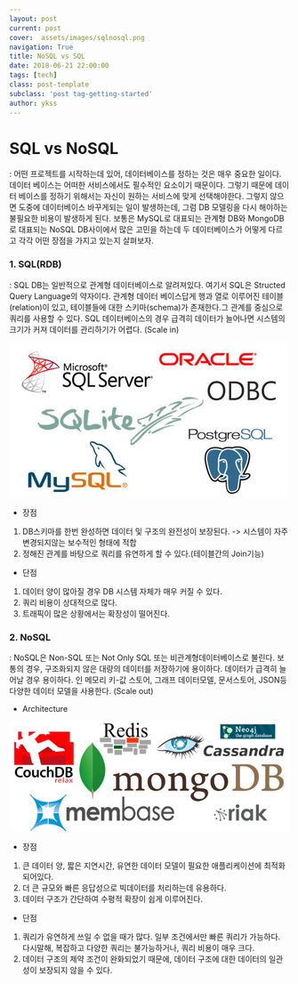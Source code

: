 ```yaml
---
layout: post
current: post
cover:  assets/images/sqlnosql.png
navigation: True
title: NoSQL vs SQL
date: 2018-06-21 22:00:00
tags: [tech]
class: post-template
subclass: 'post tag-getting-started'
author: ykss
---
```

   
# SQL vs NoSQL
: 어떤 프로젝트를 시작하는데 있어, 데이터베이스를 정하는 것은 매우 중요한 일이다.
데이터 베이스는 어떠한 서비스에서도 필수적인 요소이기 때문이다. 그렇기 때문에 데이터 베이스를 정하기 위해서는 자신이 원하는 서비스에 맞게 선택해야한다. 그렇지 않으면 도중에 데이터베이스 바꾸게되는 일이 발생하는데, 그럼 DB 모델링을 다시 해야하는 불필요한 비용이 발생하게 된다. 보통은 MySQL로 대표되는 관계형 DB와 MongoDB로 대표되는 NoSQL DB사이에서 많은 고민을 하는데 두 데이터베이스가 어떻게 다르고 각각 어떤 장점을 가지고 있는지 살펴보자.


### 1. SQL(RDB)
: SQL DB는 일반적으로 관계형 데이터베이스로 알려져있다. 여기서
SQL은 Structed Query Language의 약자이다. 관계형 데이터 베이스답게 행과 열로 이루어진 테이블(relation)이 있고, 테이블들에 대한 스키마(schema)가 존재한다.그 관계를 중심으로 쿼리를 사용할 수 있다. SQL 데이터베이스의 경우 급격히 데이터가 늘어나면 시스템의 크기가 커져 데이터를 관리하기가 어렵다. (Scale in)

![sql](/assets/images/sql.jpg)

* 장점
1. DB스키마를 한번 완성하면 데이터 및 구조의 완전성이 보장된다. 
  -> 시스템이 자주 변경되지않는 보수적인 형태에 적합
2. 정해진 관계를 바탕으로 쿼리를 유연하게 할 수 있다.(테이블간의 Join기능) 

* 단점
1. 데이터 양이 많아질 경우 DB 시스템 자체가 매우 커질 수 있다.
2. 쿼리 비용이 상대적으로 많다.
3. 트래픽이 많은 상황에서는 확장성이 떨어진다.

### 2. NoSQL
: NoSQL은 Non-SQL 또는 Not Only SQL 또는 비관계형데이터베이스로 불린다. 보통의 경우, 구조화되지 않은 대량의 데이터를 저장하기에 용이하다. 데이터가 급격히 늘어날 경우 용이하다. 인 메모리 키-값 스토어, 그래프 데이터모델, 문서스토어, JSON등 다양한 데이터 모델을 사용한다. (Scale out)


* Architecture

![nosql](/assets/images/nosql.png)


* 장점
1. 큰 데이터 양, 짧은 지연시간, 유연한 데이터 모델이 필요한 애플리케이션에 최적화 되어있다. 
2. 더 큰 규모와 빠른 응답성으로 빅데이터를 처리하는데 유용하다.
3. 데이터 구조가 간단하여 수평적 확장이 쉽게 이루어진다.

* 단점
1. 쿼리가 유연하게 쓰일 수 없을 때가 많다. 일부 조건에서만 빠른 쿼리가 가능하다.
다시말해, 복잡하고 다양한 쿼리는 불가능하거나, 쿼리 비용이 매우 크다.
2. 데이터 구조의 제약 조건이 완화되었기 때문에, 데이터 구조에 대한 데이터의 일관성이 보장되지 않을 수 있다.

